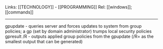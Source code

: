 Links: [[TECHNOLOGY]] - [[PROGRAMMING]]
Rel: [[windows]]; [[commands]]

--- 

gpupdate - queries server and forces updates to system from group policies; a gp (set by domain administrator) trumps local security policies
gpresult /R - outputs applied group policies from the gpupdate (/R= as the smallest output that can be generated)